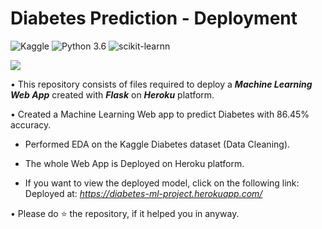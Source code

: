 # Diabetes Prediction - Deployment
![Kaggle](https://img.shields.io/badge/Dataset-Kaggle-blue.svg) ![Python 3.6](https://img.shields.io/badge/Python-3.6-brightgreen.svg) ![scikit-learnn](https://img.shields.io/badge/Library-Scikit_Learn-orange.svg)

![](https://www.pathkindlabs.com/media_upload/blog/caa7d7831f8e6dabd62299c88d7a1830.jpg)

• This repository consists of files required to deploy a ___Machine Learning Web App___ created with ___Flask___ on ___Heroku___ platform.

• Created a Machine Learning Web app to predict Diabetes with 86.45% accuracy. 

* Performed EDA on the Kaggle Diabetes dataset (Data Cleaning).

* The whole Web App is Deployed on Heroku platform.

* If you want to view the deployed model, click on the following link:<br />
Deployed at: _https://diabetes-ml-project.herokuapp.com/_


• Please do ⭐ the repository, if it helped you in anyway.

